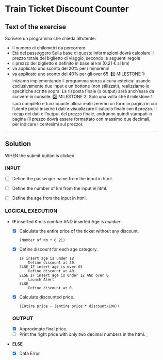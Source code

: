 # Train Ticket Discount Counter

## Text of the exercise
Scrivere un programma che chieda all’utente:
- Il numero di chilometri da percorrere
- Età del passeggero
Sulla base di queste informazioni dovrà calcolare il prezzo totale del biglietto di viaggio, secondo le seguenti regole:
- il prezzo del biglietto è definito in base ai km (0.21 € al km)
- va applicato uno sconto del 20% per i minorenni
- va applicato uno sconto del 40% per gli over 65.
:one: MILESTONE 1:
Iniziamo implementando il programma senza alcuna estetica: usando esclusivamente due input e un bottone (non stilizzati), realizziamo le specifiche scritte sopra. La risposta finale (o output) sarà anch’essa da scrivere in console.
:two: MILESTONE 2:
Solo una volta che il milestone 1 sarà completo e funzionante allora realizzeremo un form in pagina in cui l’utente potrà inserire i dati e visualizzare il calcolo finale con il prezzo.
Il recap dei dati e l'output del prezzo finale, andranno quindi stampati in pagina (il prezzo dovrà essere formattato con massimo due decimali, per indicare i centesimi sul prezzo).
___

## Solution 

WHEN the submit button is clicked

### INPUT

   - [ ] Define the passenger name from the input in html.
   - [ ] Define the number of km from the input in html.
   - [ ] Define the age from the input in html.


### LOGICAL EXECUTION

- **IF** inserted Km is *number* AND inserted Age is *number*.
   - [x] Calculate the entire price of the ticket without any discount.
       ```
       (Number of Km * 0.21)
       ```
   - [x] Define discount for each age category.
       ```
       IF insert age is under 18
           Define discount at 20.
       ELSE IF insert age is over 65
           Define discount at 40.
       ELSE IF insert age is under 12 AND over 0
           Launch Alert
       ELSE 
           Define discount at 0.
       ```
   - [x] Calculate discounted price.
       ```
       (Entire price - (entire price * discount/100))
       ```
   
   ### OUTPUT

   - [x] Approximate final price.
   - [ ] Print the right price with only two decimal numbers in the html.
_
- **ELSE**
   - [x] Data Error

